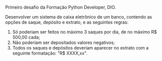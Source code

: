 Primeiro desafio da Formação Python Developer, DIO. 

Desenvolver um sistema de caixa eletrônico de um banco, contendo as opções de saque, depósito e extrato, e as seguintes regras:

1. Só poderiam ser feitos no máximo 3 saques por dia, de no máximo R$ 500,00 cada;
2. Não poderiam ser depositados valores negativos;
3. Todos os saques e depósitos deveriam aparecer no extrato com a seguinte formatação: "R$ XXXX,xx".
